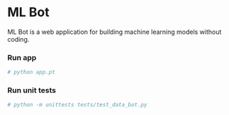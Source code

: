 # ML Bot

ML Bot is a web application for building machine learning models without coding.

### Run app

```bash
# python app.pt
```

### Run unit tests
```bash
# python -m unittests tests/test_data_bot.py
```
